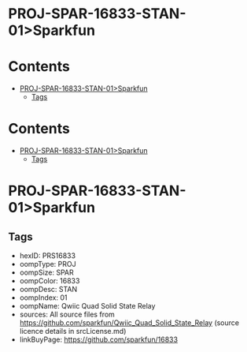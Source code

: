 
PROJ-SPAR-16833-STAN-01>Sparkfun
================================

Contents
========

* [PROJ-SPAR-16833-STAN-01>Sparkfun](#proj-spar-16833-stan-01sparkfun)
	* [Tags](#tags)

Contents
========

* [PROJ-SPAR-16833-STAN-01>Sparkfun](#proj-spar-16833-stan-01sparkfun)
	* [Tags](#tags)

# PROJ-SPAR-16833-STAN-01>Sparkfun

## Tags

- hexID: PRS16833
- oompType: PROJ
- oompSize: SPAR
- oompColor: 16833
- oompDesc: STAN
- oompIndex: 01
- oompName: Qwiic Quad Solid State Relay
- sources: All source files from https://github.com/sparkfun/Qwiic_Quad_Solid_State_Relay (source licence details in srcLicense.md)
- linkBuyPage: https://github.com/sparkfun/16833
